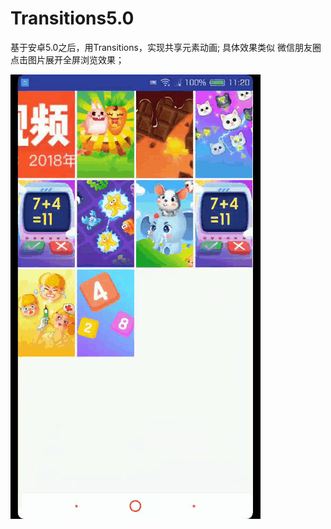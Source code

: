 # Transitions5.0
基于安卓5.0之后，用Transitions，实现共享元素动画;
具体效果类似 微信朋友圈点击图片展开全屏浏览效果；

![img](https://github.com/miLLlulei/Transitions5.0/blob/master/images/1532662812245.gif)
